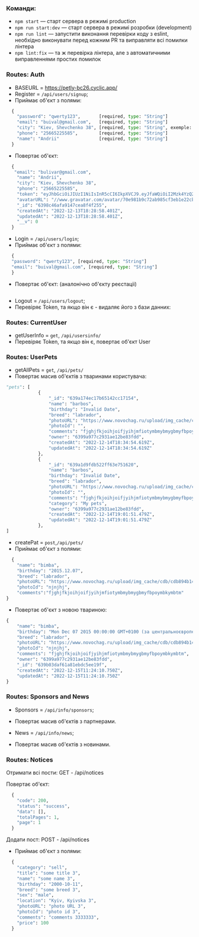 ### Команди:

- `npm start` &mdash; старт сервера в режимі production
- `npm run start:dev` &mdash; старт сервера в режимі розробки (development)
- `npm run lint` &mdash; запустити виконання перевірки коду з eslint, необхідно виконувати перед
  кожним PR та виправляти всі помилки лінтера
- `npm lint:fix` &mdash; та ж перевірка лінтера, але з автоматичними виправленнями простих помилок

### Routes: Auth

- BASEURL = https://petly-bc26.cyclic.app/
- Register = `/api/users/signup`;
- Приймає об'єкт з полями:

```python
  {
    "password": "qwerty123",       [required, type: "String"]
    "email": "buival@gmail.com",   [required, type: "String"]
    "city": "Kiev, Shevchenko 38", [required, type: "String", exemple: "sity, street"]
    "phone": "25665225585",        [required, type: "String"]
    "name": "Andrii"               [required, type: "String"]
  }
```

- Повертає об'єкт:

```python
  {
   "email": "bulivar@gmail.com",
    "name": "Andrii",
    "city": "Kiev, Shevchenko 38",
    "phone": "25665225585",
    "token": "eyJhbGciOiJIUzI1NiIsInR5cCI6IkpXVCJ9.eyJfaWQiOiI2Mzk4YzQ2YWZhOTE0N2NlYThmNGYyNTUiLCJpYXQiOjE2NzA5NTYxMzgsImV4cCI6MTY3MzU0ODEzOH0.Yfmgk_9CQ-0dGwoyKwezEMbiJ1vtEL7c7a119oJxhfg",
    "avatarURL": "//www.gravatar.com/avatar/70e981b9c72ab985cf3eb1e22cb143ae",
    "_id": "6398c46afa9147cea8f4f255",
    "createdAt": "2022-12-13T18:28:58.401Z",
    "updatedAt": "2022-12-13T18:28:58.401Z",
    "__v": 0
  }
```

- Login = `/api/users/login`;
- Приймає об'єкт з полями:

```python
  {
  "password": "qwerty123", [required, type: "String"]
  "email": "buival@gmail.com", [required, type: "String"]
  }
```

- Повертає об'єкт: (аналонічно об'єкту реєстаціі)

```python

```

- Logout = `/api/users/logout`;
- Перевіряє Token, та якщо він є - видаляє його з бази данних:

### Routes: CurrentUser

- getUserInfo = `get`, `/api/usersinfo/`
- Перевіряє Token, та якщо він є, повертає об'єкт User

### Routes: UserPets

- getAllPets = `get`, `/api/pets/`
- Повертає масив об'єктів з тваринами користувача:

```python
"pets": [
            {
                "_id": "639a174ec17b65142cc17154",
                "name": "barbos",
                "birthday": "Invalid Date",
                "breed": "labrador",
                "photoURL": "https://www.novochag.ru/upload/img_cache/cdb/cdb894b14356d88d490e59b3199e3845_ce_2352x1565x37x0.jpg",
                "photoId": "",
                "comments": "fjghjfkjoihjoifjyihjmfiotymbmybmygbmyfbpoymbkymbtm",
                "owner": "6399a977c2931ae12be83fdd",
                "createdAt": "2022-12-14T18:34:54.619Z",
                "updatedAt": "2022-12-14T18:34:54.619Z"
            },
            {
                "_id": "639a1d9fdb522ff63e751620",
                "name": "barbos",
                "birthday": "Invalid Date",
                "breed": "labrador",
                "photoURL": "https://www.novochag.ru/upload/img_cache/cdb/cdb894b14356d88d490e59b3199e3845_ce_2352x1565x37x0.jpg",
                "photoId": "",
                "comments": "fjghjfkjoihjoifjyihjmfiotymbmybmygbmyfbpoymbkymbtm",
                "category": "My pets",
                "owner": "6399a977c2931ae12be83fdd",
                "createdAt": "2022-12-14T19:01:51.479Z",
                "updatedAt": "2022-12-14T19:01:51.479Z"
            },
]

```

- createPat = `post`,`/api/pets/`
- Приймає об'єкт з полями:

```python
  {
    "name": "bimba",
    "birthday": "2015.12.07",
    "breed": "labrador",
    "photoURL": "https://www.novochag.ru/upload/img_cache/cdb/cdb894b14356d88d490e59b3199e3845_ce_2352x1565x37x0.jpg",
    "photoId": "njnjhj",
    "comments":"fjghjfkjoihjoifjyihjmfiotymbmybmygbmyfbpoymbkymbtm"
}
```

- Повертає об'єкт з новою твариною:

```python
{
    "name": "bimba",
    "birthday": "Mon Dec 07 2015 00:00:00 GMT+0100 (за центральноєвропейським стандартним часом)",
    "breed": "labrador",
    "photoURL": "https://www.novochag.ru/upload/img_cache/cdb/cdb894b14356d88d490e59b3199e3845_ce_2352x1565x37x0.jpg",
    "photoId": "njnjhj",
    "comments": "fjghjfkjoihjoifjyihjmfiotymbmybmygbmyfbpoymbkymbtm",
    "owner": "6399a977c2931ae12be83fdd",
    "_id": "639b03daf61a81ebdc5ee19f",
    "createdAt": "2022-12-15T11:24:10.750Z",
    "updatedAt": "2022-12-15T11:24:10.750Z"
}
```

### Routes: Sponsors and News

- Sponsors = `/api/info/sponsors`;
- Повертає масив об'єктів з партнерами.

- News = `/api/info/news`;
- Повертає масив об'єктів з новинами.

### Routes: Notices

Отримати всі пости: GET - /api/notices

Повертає об'єкт:

```python
  {
    "code": 200,
    "status": "success",
    "data": [],
    "totalPages": 1,
    "page": 1
  }
```

Додати пост: POST - /api/notices

- Приймає об'єкт з полями:

```python
  {
    "category": "sell",
    "title": "some title 3",
    "name": "some name 3",
    "birthday": "2000-10-11",
    "breed": "some breed 3",
    "sex": "male",
    "location": "Kyiv, Kyivska 3",
    "photoURL": "photo URL 3",
    "photoId": "photo id 3",
    "comments": "comments 3333333",
    "price": 100
  }
```
